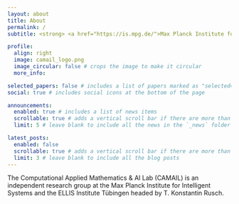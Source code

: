 ```yaml
---
layout: about
title: About
permalink: /
subtitle: <strong> <a href="https://is.mpg.de/">Max Planck Institute for Intelligent Systems</a> and <a href="https://institute-tue.ellis.eu/">ELLIS Institute Tübingen</a></strong>

profile:
  align: right
  image: camail_logo.png
  image_circular: false # crops the image to make it circular
  more_info: 

selected_papers: false # includes a list of papers marked as "selected={true}"
social: true # includes social icons at the bottom of the page

announcements:
  enabled: true # includes a list of news items
  scrollable: true # adds a vertical scroll bar if there are more than 3 news items
  limit: 5 # leave blank to include all the news in the `_news` folder

latest_posts:
  enabled: false
  scrollable: true # adds a vertical scroll bar if there are more than 3 new posts items
  limit: 3 # leave blank to include all the blog posts
---
```


The Computational Applied Mathematics & AI Lab (CAMAIL) is an independent research group at the Max Planck Institute for Intelligent Systems and the ELLIS Institute Tübingen headed by T. Konstantin Rusch.